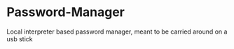 # Password-Manager
Local interpreter based password manager, meant to be carried around on a usb stick
